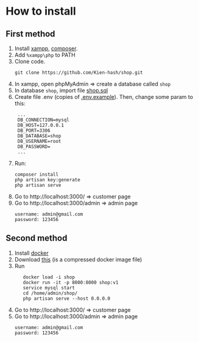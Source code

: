 # How to install 
## First method
1. Install [xampp](https://www.apachefriends.org/download.html), [composer](https://getcomposer.org/Composer-Setup.exe).
2. Add `%xampp\php` to PATH
3. Clone code.
   ```
   git clone https://github.com/Kien-hash/shop.git
   ```
4. In xampp, open phpMyAdmin => create a database called `shop`
5. In database `shop`, import file [shop.sql](./shop.sql)
6. Create file .env (copies of [.env.example](./.env.example)). Then, change some param to this:
   ```
    ...
    DB_CONNECTION=mysql
    DB_HOST=127.0.0.1
    DB_PORT=3306
    DB_DATABASE=shop
    DB_USERNAME=root
    DB_PASSWORD=
    ...
   ```
7. Run:
   ```
   composer install
   php artisan key:generate
   php artisan serve
   ```
8. Go to http://localhost:3000/ => customer page
9. Go to http://localhost:3000/admin => admin page
   ```
   username: admin@gmail.com
   password: 123456
   ```


## Second method
1. Install [docker](https://docs.docker.com/get-docker/)
2. Download [this](https://drive.google.com/file/d/1C8a91yVvR5ua-O3uw-AuF1ymN-Xg4Dmh/view?usp=sharing) (is a compressed docker image file)
3. Run
   ```
      docker load -i shop
      docker run -it -p 8000:8000 shop:v1
      service mysql start
      cd /home/admin/shop/
      php artisan serve --host 0.0.0.0
   ```
5. Go to http://localhost:3000/ => customer page
6. Go to http://localhost:3000/admin => admin page
   ```
   username: admin@gmail.com
   password: 123456
   ```


